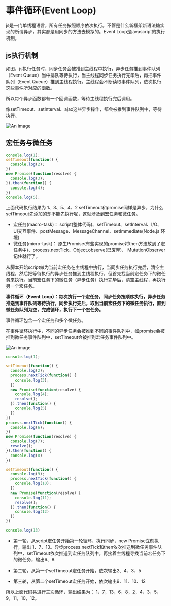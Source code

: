 # 事件循环(Event Loop)

js是一门单线程语言，所有任务按照顺序依次执行。不管是什么新框架新语法糖实现的所谓异步，其实都是用同步的方法去模拟的。Event Loop是javascript的执行机制。

## js执行机制

如图，js执行任务时，同步任务会被推到主线程中执行，异步任务推到事件队列（Event Queue）当中排队等待执行，当主线程同步任务执行完毕后，再把事件队列（Event Queue）推到主线程执行。主线程会不断读取事件队列，依次执行这些事件所对应的函数。

所以每个异步函数都有一个回调函数，等待主线程执行完后调用。

像setTimeout、setInterval、ajax这些异步操作，都会被推到事件队列中，等待执行。

![An image](/img/event-machine.png)


## 宏任务与微任务

```js
console.log(1);
setTimeout(function() {
  console.log(2);
})
new Promise(function(resolve) {
  console.log(3);
}).then(function() {
  console.log(4);
})
console.log(5);
```

上面代码执行结果为 1、3、5、4、2  setTimeout和promise同样是异步，为什么setTimeout先添加的却不能先执行呢，这就涉及到宏任务和微任务。

* 宏任务(macro-task)： script(整体代码)、setTimeout、setInterval、I/O、UI交互事件、postMessage、MessageChannel、setImmediate(Node.js 环境)
* 微任务(micro-task)： 原生Promise(有些实现的promise将then方法放到了宏任务中)、process.nextTick、Object.observe(已废弃)、 MutationObserver 记住就行了。

从脚本开始script做为当前宏任务在主线程中执行，当同步任务执行完后，清空主线程，然后把等待执行的异步任务推到主线程执行，但首先找当前宏任务下的微任务来执行。当前宏任务下的微任务（异步任务）执行完毕后，清空主线程，再执行另一个宏任务。

**事件循环（Event Loop）：每次执行一个宏任务，同步任务按顺序执行，异步任务推送到事件队列等待执行，同步执行完后，取出当前宏任务下的微任务执行，直到微任务队列为空，完成循环，执行下一个宏任务。**

事件循环包含一个宏任务和多个微任务。

在事件循环执行中，不同的异步任务会被推到不同的事件队列中，如promise会被推到微任务事件队列中，setTimeout会被推到宏任务事件队列中。

![An image](/img/event-loop.png)

```js
console.log(1);

setTimeout(function() {
  console.log(2);
  process.nextTick(function() {
    console.log(3);
  })
  new Promise(function(resolve) {
    console.log(4);
    resolve();
  }).then(function() {
    console.log(5)
  })
})
process.nextTick(function() {
  console.log(6);
})
new Promise(function(resolve) {
  console.log(7);
  resolve();
}).then(function() {
  console.log(8)
})

setTimeout(function() {
  console.log(9);
  process.nextTick(function() {
    console.log(10);
  })
  new Promise(function(resolve) {
    console.log(11);
    resolve();
  }).then(function() {
    console.log(12)
  })
})

console.log(13)
```

* 第一轮，从script宏任务开始第一轮循环，执行同步，new Promise立刻执行，输出 1、7、13。异步process.nextTick和then依次推送到微任务事件队列中，setTimeout依次推送到宏任务队列中。再接着主线程寻找当前宏任务下的微任务，输出6、8.

* 第二轮，从第一个setTimeout宏任务开始，依次输出2、4、3、5

* 第三轮，从第二个setTimeout宏任务开始，依次输出9、11、10、12

所以上面代码共进行三次循环，输出结果为： 1，7，13，6，8，2，4，3，5，9，11，10，12。

